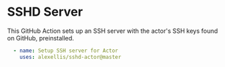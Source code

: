 # SSHD Server

This GitHub Action sets up an SSH server with the actor's SSH keys found on GitHub, preinstalled.

```yaml
  - name: Setup SSH server for Actor
    uses: alexellis/sshd-actor@master
```
